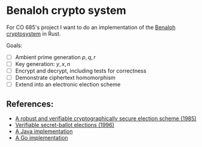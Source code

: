# Benaloh crypto system
For CO 685's project I want to do an implementation of the [Benaloh cryptosystem](https://en.wikipedia.org/wiki/Benaloh_cryptosystem) in Rust.

Goals:
- [ ] Ambient prime generation $p, q, r$
- [ ] Key generation: $y, x, n$
- [ ] Encrypt and decrypt, including tests for correctness
- [ ] Demonstrate ciphertext homomorphism
- [ ] Extend into an electronic election scheme

## References:
- [A robust and verifiable cryptographically secure election scheme (1985)](https://www.microsoft.com/en-us/research/wp-content/uploads/2016/11/elect.pdf)
- [Verifiable secret-ballot elections (1996)](https://www.microsoft.com/en-us/research/wp-content/uploads/1987/01/thesis.pdf)
- [A Java implementation](https://github.com/nasimmaleki/Cryptography)
- [A Go implementation](https://github.com/mirzazhar/benaloh)